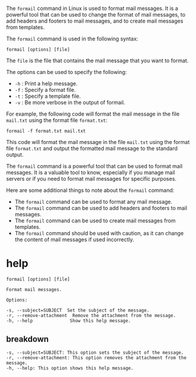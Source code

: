 # 

The `formail` command in Linux is used to format mail messages. It is a powerful tool that can be used to change the format of mail messages, to add headers and footers to mail messages, and to create mail messages from templates.

The `formail` command is used in the following syntax:

```
formail [options] [file]
```

The `file` is the file that contains the mail message that you want to format.

The options can be used to specify the following:

* `-h` : Print a help message.
* `-f` : Specify a format file.
* `-t` : Specify a template file.
* `-v` : Be more verbose in the output of formail.

For example, the following code will format the mail message in the file `mail.txt` using the format file `format.txt`:

```
formail -f format.txt mail.txt
```

This code will format the mail message in the file `mail.txt` using the format file `format.txt` and output the formatted mail message to the standard output.

The `formail` command is a powerful tool that can be used to format mail messages. It is a valuable tool to know, especially if you manage mail servers or if you need to format mail messages for specific purposes.

Here are some additional things to note about the `formail` command:

* The `formail` command can be used to format any mail message.
* The `formail` command can be used to add headers and footers to mail messages.
* The `formail` command can be used to create mail messages from templates.
* The `formail` command should be used with caution, as it can change the content of mail messages if used incorrectly.

# help 

```
formail [options] [file]

Format mail messages.

Options:

-s, --subject=SUBJECT  Set the subject of the message.
-r, --remove-attachment  Remove the attachment from the message.
-h, --help              Show this help message.
```

## breakdown

```
-s, --subject=SUBJECT: This option sets the subject of the message.
-r, --remove-attachment: This option removes the attachment from the message.
-h, --help: This option shows this help message.
```
